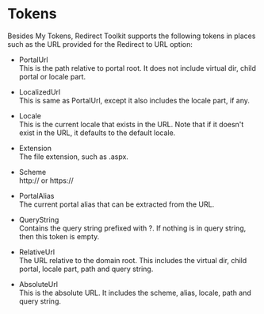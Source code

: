 # Tokens

Besides My Tokens, Redirect Toolkit supports the following tokens in places such as the URL provided for the Redirect to URL option:

* PortalUrl<br>
This is the path relative to portal root. It does not include virtual dir, child portal or locale part.

* LocalizedUrl<br>
This is same as PortalUrl, except it also includes the locale part, if any.

* Locale<br>
This is the current locale that exists in the URL. Note that if it doesn't exist in the URL, it defaults to the default locale.

* Extension<br>
The file extension, such as .aspx.

* Scheme<br>
http:// or https://

* PortalAlias<br>
The current portal alias that can be extracted from the URL.

* QueryString<br>
Contains the query string prefixed with ?. If nothing is in query string, then this token is empty.

* RelativeUrl<br>
The URL relative to the domain root. This includes the virtual dir, child portal, locale part, path and query string.

* AbsoluteUrl<br>
This is the absolute URL. It includes the scheme, alias, locale, path and query string.